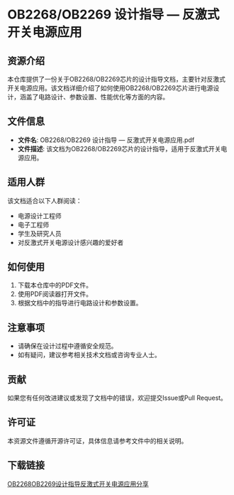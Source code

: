 # OB2268/OB2269 设计指导 — 反激式开关电源应用

## 资源介绍

本仓库提供了一份关于OB2268/OB2269芯片的设计指导文档，主要针对反激式开关电源应用。该文档详细介绍了如何使用OB2268/OB2269芯片进行电源设计，涵盖了电路设计、参数设置、性能优化等方面的内容。

## 文件信息

- **文件名**: OB2268/OB2269 设计指导 — 反激式开关电源应用.pdf
- **文件描述**: 该文档为OB2268/OB2269芯片的设计指导，适用于反激式开关电源应用。

## 适用人群

该文档适合以下人群阅读：

- 电源设计工程师
- 电子工程师
- 学生及研究人员
- 对反激式开关电源设计感兴趣的爱好者

## 如何使用

1. 下载本仓库中的PDF文件。
2. 使用PDF阅读器打开文件。
3. 根据文档中的指导进行电路设计和参数设置。

## 注意事项

- 请确保在设计过程中遵循安全规范。
- 如有疑问，建议参考相关技术文档或咨询专业人士。

## 贡献

如果您有任何改进建议或发现了文档中的错误，欢迎提交Issue或Pull Request。

## 许可证

本资源文件遵循开源许可证，具体信息请参考文件中的相关说明。

## 下载链接

[OB2268OB2269设计指导反激式开关电源应用分享](https://pan.quark.cn/s/5b3fa3e82924)